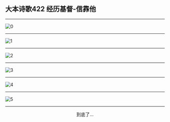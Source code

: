 
## 大本诗歌422 经历基督-信靠他
        
<div id="aplayer0"></div>

---

<img alt="0" data-original="/data/d0422/0">

---

<img alt="1" data-original="/data/d0422/1">

---

<img alt="2" data-original="/data/d0422/2">

---

<img alt="3" data-original="/data/d0422/3">

---

<img alt="4" data-original="/data/d0422/4">

---

<img alt="5" data-original="/data/d0422/5">

---

<p style="text-align: center">到底了...</p>

<script src="/js/dist-view.js"></script>

<script>
MAIN.id = 'd0422';
        
const ap0 = new APlayer({
    container: document.getElementById('aplayer0'),
    volume: 1,
    loop: 'none',
    preload: 'none',
    audio: [{
        name: '大本诗歌422.mp3',
        artist: '大本诗歌',
        url: 'https://res.wx.qq.com/voice/getvoice?mediaid=MzI0NTk3MDM5M18yMjQ3NDkyNjk5',
        cover: '/favicon'
    }]
});
</script>
